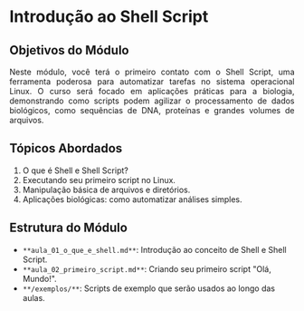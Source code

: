 # Introdução ao Shell Script

## Objetivos do Módulo
<p align="justify">Neste módulo, você terá o primeiro contato com o Shell Script, uma ferramenta poderosa para automatizar tarefas no sistema operacional Linux. O curso será focado em aplicações práticas para a biologia, demonstrando como scripts podem agilizar o processamento de dados biológicos, como sequências de DNA, proteínas e grandes volumes de arquivos.</p>

## Tópicos Abordados
1. O que é Shell e Shell Script?
2. Executando seu primeiro script no Linux.
3. Manipulação básica de arquivos e diretórios.
4. Aplicações biológicas: como automatizar análises simples.

## Estrutura do Módulo
- `**aula_01_o_que_e_shell.md**`: Introdução ao conceito de Shell e Shell Script.
- `**aula_02_primeiro_script.md**`: Criando seu primeiro script "Olá, Mundo!".
- `**/exemplos/**`: Scripts de exemplo que serão usados ao longo das aulas.

